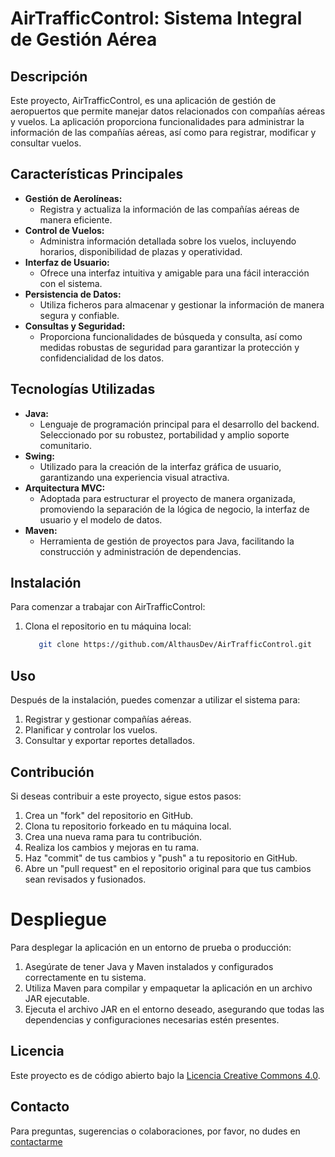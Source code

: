 # AirTrafficControl: Sistema Integral de Gestión Aérea

## Descripción

Este proyecto, AirTrafficControl, es una aplicación de gestión de aeropuertos que permite manejar datos relacionados con compañías aéreas y vuelos. La aplicación proporciona funcionalidades para administrar la información de las compañías aéreas, así como para registrar, modificar y consultar vuelos.

## Características Principales

- **Gestión de Aerolíneas:**
  - Registra y actualiza la información de las compañías aéreas de manera eficiente.
- **Control de Vuelos:**
  - Administra información detallada sobre los vuelos, incluyendo horarios, disponibilidad de plazas y operatividad.
- **Interfaz de Usuario:**
  - Ofrece una interfaz intuitiva y amigable para una fácil interacción con el sistema.
- **Persistencia de Datos:**
  - Utiliza ficheros para almacenar y gestionar la información de manera segura y confiable.
- **Consultas y Seguridad:**
  - Proporciona funcionalidades de búsqueda y consulta, así como medidas robustas de seguridad para garantizar la protección y confidencialidad de los datos.
  
## Tecnologías Utilizadas

- **Java:**
  -  Lenguaje de programación principal para el desarrollo del backend. Seleccionado por su robustez, portabilidad y amplio soporte comunitario.
- **Swing:**
  - Utilizado para la creación de la interfaz gráfica de usuario, garantizando una experiencia visual atractiva.
- **Arquitectura MVC:**
  - Adoptada para estructurar el proyecto de manera organizada, promoviendo la separación de la lógica de negocio, la interfaz de usuario y el modelo de datos.
- **Maven:**
  - Herramienta de gestión de proyectos para Java, facilitando la construcción y administración de dependencias.

## Instalación

Para comenzar a trabajar con AirTrafficControl:

1. Clona el repositorio en tu máquina local:

   ```bash
      git clone https://github.com/AlthausDev/AirTrafficControl.git
   ```

## Uso

Después de la instalación, puedes comenzar a utilizar el sistema para:

1. Registrar y gestionar compañías aéreas.
2. Planificar y controlar los vuelos.
3. Consultar y exportar reportes detallados.

## Contribución

Si deseas contribuir a este proyecto, sigue estos pasos:

1. Crea un "fork" del repositorio en GitHub.
2. Clona tu repositorio forkeado en tu máquina local.
3. Crea una nueva rama para tu contribución.
4. Realiza los cambios y mejoras en tu rama.
5. Haz "commit" de tus cambios y "push" a tu repositorio en GitHub.
6. Abre un "pull request" en el repositorio original para que tus cambios sean revisados y fusionados.

# Despliegue

Para desplegar la aplicación en un entorno de prueba o producción:

1. Asegúrate de tener Java y Maven instalados y configurados correctamente en tu sistema.
2. Utiliza Maven para compilar y empaquetar la aplicación en un archivo JAR ejecutable.
3. Ejecuta el archivo JAR en el entorno deseado, asegurando que todas las dependencias y configuraciones necesarias estén presentes.


## Licencia

Este proyecto es de código abierto bajo la [Licencia Creative Commons 4.0](LICENSE-CC-BY-NC-4.0.md).


## Contacto

Para preguntas, sugerencias o colaboraciones, por favor, no dudes en [contactarme](mailto:samuelalthaus@gmail.com)